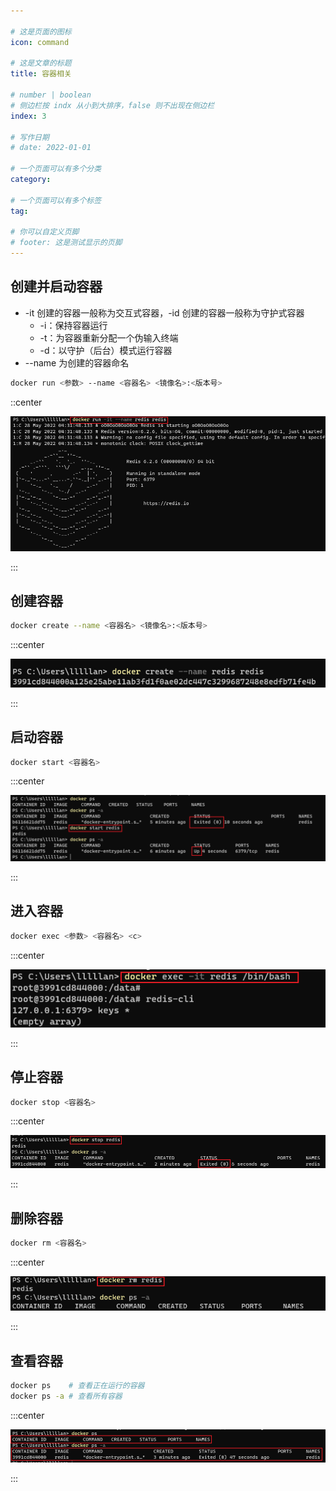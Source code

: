 ```yaml
---

# 这是页面的图标
icon: command

# 这是文章的标题
title: 容器相关

# number | boolean
# 侧边栏按 indx 从小到大排序，false 则不出现在侧边栏
index: 3

# 写作日期
# date: 2022-01-01

# 一个页面可以有多个分类
category: 

# 一个页面可以有多个标签
tag: 

# 你可以自定义页脚
# footer: 这是测试显示的页脚
---
```




## 创建并启动容器

- -it 创建的容器一般称为交互式容器，-id 创建的容器一般称为守护式容器
  - -i：保持容器运行
  - -t：为容器重新分配一个伪输入终端
  - -d：以守护（后台）模式运行容器
- --name 为创建的容器命名

```sh
docker run <参数> --name <容器名> <镜像名>:<版本号>
```



::center

![image-20220528123225205](./img/image-20220528123225205.png)

:::



## 创建容器

```sh
docker create --name <容器名> <镜像名>:<版本号>
```



:::center

![image-20220528125155475](./img/image-20220528125155475.png)

:::



## 启动容器

```sh
docker start <容器名>
```



:::center

![image-20220528123846275](./img/image-20220528123846275.png)

:::



## 进入容器

```sh
docker exec <参数> <容器名> <c>
```



:::center

![image-20220528125352321](./img/image-20220528125352321.png)

:::



## 停止容器

```sh
docker stop <容器名>
```



:::center

![image-20220528125451145](./img/image-20220528125451145.png)

:::



## 删除容器

```sh
docker rm <容器名>
```



:::center

![image-20220528125609284](./img/image-20220528125609284.png)

:::



## 查看容器

```sh
docker ps    # 查看正在运行的容器
docker ps -a # 查看所有容器
```



:::center

![image-20220528125533183](./img/image-20220528125533183.png)

:::





